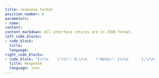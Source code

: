 ```yaml
---
title: response format
position_number: 8
parameters:
- name:
content:
content_markdown: All interface returns are in JSON format.
left_code_blocks:
- code_block:
  title:
  language:
right_code_blocks:
- code_block: "{\r\n    \"rc\": 0,\r\n    \"data\": {\r\n      },\r\n    \"mc\": \"SUCCESS\"\r\n    \"ma\": []\r\n}"
  title: Response
  language: json
---
```

